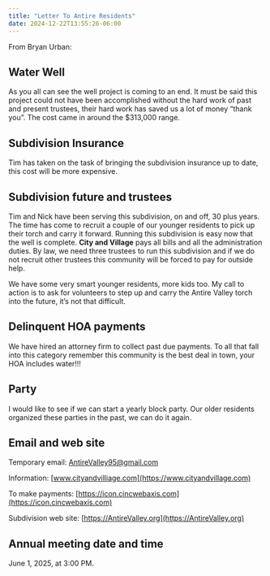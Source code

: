 ```yaml
---
title: "Letter To Antire Residents"
date: 2024-12-22T13:55:26-06:00
---
```

From Bryan Urban:

## Water Well

As you all can see the well project is coming to an end. It must be said this
project could not have been accomplished without the hard work of past
and present trustees, their hard work has saved us a lot of money “thank
you”. The cost came in around the $313,000 range.
<!--more-->

## Subdivision Insurance

Tim has taken on the task of bringing the subdivision insurance up to date,
this cost will be more expensive.

## Subdivision future and trustees

Tim and Nick have been serving this subdivision, on and off, 30 plus years.
The time has come to recruit a couple of our younger residents to pick up
their torch and carry it forward. Running this subdivision is easy now that
the well is complete. **City and Village** pays all bills and all the administration
duties. By law, we need three trustees to run this subdivision and if we do
not recruit other trustees this community will be forced to pay for outside
help.

We have some very smart younger residents, more kids too. My call to
action is to ask for volunteers to step up and carry the Antire Valley torch
into the future, it’s not that difficult.

## Delinquent HOA payments

We have hired an attorney firm to collect past due payments. To all that fall
into this category remember this community is the best deal in town, your
HOA includes water!!!

## Party

I would like to see if we can start a yearly block party. Our older residents
organized these parties in the past, we can do it again.

## Email and web site

Temporary email: [AntireValley95@gmail.com](mailto:AntireValley95@gmail.com)

Information: [www.cityandvilliage.com](https://www.cityandvillage.com)

To make payments: [https://icon.cincwebaxis.com](https://icon.cincwebaxis.com)

Subdivision web site: [https://AntireValley.org](https://AntireValley.org)

## Annual meeting date and time

June 1, 2025, at 3:00 PM.
